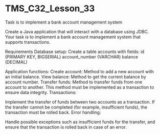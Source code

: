 # TMS_C32_Lesson_33
Task is to implement a bank account management system

Create a Java application that will interact with a database using JDBC. Your task is to implement a bank account management system that supports transactions.

Requirements
Database setup:
Create a table accounts with fields:
id (PRIMARY KEY, BIGSERIAL)
account_number (VARCHAR)
balance (DECIMAL)

Application functions:
Create account: Method to add a new account with an initial balance.
View balance: Method to get the current balance by account number.
Transfer funds: Method to transfer funds from one account to another. This method must be implemented as a transaction to ensure data integrity.
Transactions:

Implement the transfer of funds between two accounts as a transaction. If the transfer cannot be completed (for example, insufficient funds), the transaction must be rolled back.
Error handling:

Handle possible exceptions such as insufficient funds for the transfer, and ensure that the transaction is rolled back in case of an error.
